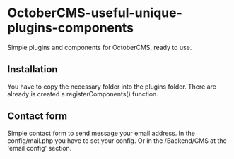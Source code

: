 # OctoberCMS-useful-unique-plugins-components
Simple plugins and components for OctoberCMS, ready to use.<br>
<h2>Installation</h2>
  
  <p>You have to copy the necessary folder into the plugins folder. 
  There are already is created a registerComponents() function. 
   </p>

<h2>Contact form</h2>
  <p>
  Simple contact form to send message your email address. In the config/mail.php you have to set your config. Or in the /Backend/CMS at the 'email config' section.
  </p>
